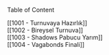 ---
---  
  
Table of Content  
  
[[1001 - Turnuvaya Hazırlık]]  
[[1002 - Bireysel Turnuva]]  
[[1003 - Shadows Pabucu Yarım]]  
[[1004 - Vagabonds Finali]]